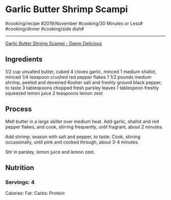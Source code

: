 # Garlic Butter Shrimp Scampi
#cooking/recipe #2019/November #cooking/30 Minutes or Less# #cooking/dinner #cooking/side dish#
- - - -
[Garlic Butter Shrimp Scampi - Damn Delicious](https://damndelicious.net/2019/02/04/garlic-butter-shrimp-scampi/)

## Ingredients
1/2 cup unsalted butter, cubed
4 cloves garlic, minced
1 medium shallot, minced
1/4 teaspoon crushed red pepper flakes
1 1/2 pounds medium shrimp, peeled and deveined
Kosher salt and freshly ground black pepper, to taste
3 tablespoons chopped fresh parsley leaves
1 tablespoon freshly squeezed lemon juice
2 teaspoons lemon zest

## Process
Melt butter in a large skillet over medium heat. Add garlic, shallot and red pepper flakes, and cook, stirring frequently, until fragrant, about 2 minutes.

Add shrimp; season with salt and pepper, to taste. Cook, stirring occasionally, until pink and cooked through, about 3-4 minutes.

Stir in parsley, lemon juice and lemon zest.

## Nutrition
### Servings: 4
Calories: 
Fat: 
Carbs: 
Protein: 